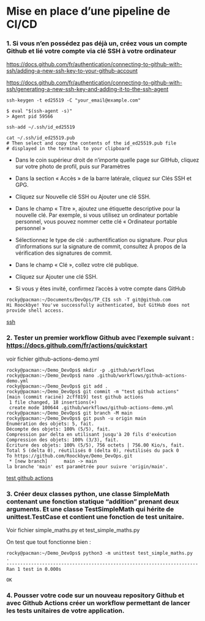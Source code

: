 
# Mise en place d’une pipeline de CI/CD

### 1. Si vous n’en possédez pas déjà un, créez vous un compte Github et lié votre compte via clé SSH à votre ordinateur

https://docs.github.com/fr/authentication/connecting-to-github-with-ssh/adding-a-new-ssh-key-to-your-github-account

https://docs.github.com/fr/authentication/connecting-to-github-with-ssh/generating-a-new-ssh-key-and-adding-it-to-the-ssh-agent
```
ssh-keygen -t ed25519 -C "your_email@example.com"
```
```
$ eval "$(ssh-agent -s)"
> Agent pid 59566
```
```
ssh-add ~/.ssh/id_ed25519
```
```
cat ~/.ssh/id_ed25519.pub
# Then select and copy the contents of the id_ed25519.pub file
# displayed in the terminal to your clipboard
```

- Dans le coin supérieur droit de n’importe quelle page sur GitHub, cliquez sur votre photo de profil, puis sur Paramètres

- Dans la section « Accès » de la barre latérale, cliquez sur Clés SSH et GPG.

- Cliquez sur Nouvelle clé SSH ou Ajouter une clé SSH.

- Dans le champ « Titre », ajoutez une étiquette descriptive pour la nouvelle clé. Par exemple, si vous utilisez un ordinateur portable personnel, vous pouvez nommer cette clé « Ordinateur portable personnel »

- Sélectionnez le type de clé : authentification ou signature. Pour plus d’informations sur la signature de commit, consultez À propos de la vérification des signatures de commit.

- Dans le champ « Clé », collez votre clé publique.

- Cliquez sur Ajouter une clé SSH.

- Si vous y êtes invité, confirmez l’accès à votre compte dans GitHub

```
rocky@pacman:~/Documents/DevOps/TP_CI$ ssh -T git@github.com
Hi Roockbye! You've successfully authenticated, but GitHub does not provide shell access.
```

[ssh](./images/ssh.png)

### 2. Tester un premier workflow Github avec l’exemple suivant : https://docs.github.com/fr/actions/quickstart

voir fichier github-actions-demo.yml

```
rocky@pacman:~/Demo_DevOps$ mkdir -p .github/workflows
rocky@pacman:~/Demo_DevOps$ nano .github/workflows/github-actions-demo.yml
rocky@pacman:~/Demo_DevOps$ git add .
rocky@pacman:~/Demo_DevOps$ git commit -m "test github actions"
[main (commit racine) 2cff819] test github actions
 1 file changed, 18 insertions(+)
 create mode 100644 .github/workflows/github-actions-demo.yml
rocky@pacman:~/Demo_DevOps$ git branch -M main
rocky@pacman:~/Demo_DevOps$ git push -u origin main
Énumération des objets: 5, fait.
Décompte des objets: 100% (5/5), fait.
Compression par delta en utilisant jusqu'à 20 fils d'exécution
Compression des objets: 100% (3/3), fait.
Écriture des objets: 100% (5/5), 756 octets | 756.00 Kio/s, fait.
Total 5 (delta 0), réutilisés 0 (delta 0), réutilisés du pack 0
To https://github.com/Roockbye/Demo_DevOps.git
 * [new branch]      main -> main
la branche 'main' est paramétrée pour suivre 'origin/main'.
```

[test github actions](./images/github_actions.png)

### 3. Créer deux classes python, une classe SimpleMath contenant une fonction statique “addition” prenant deux arguments. Et une classe TestSimpleMath qui hérite de unittest.TestCase et contient une fonction de test unitaire.


Voir fichier simple_maths.py et test_simple_maths.py

On test que tout fonctionne bien : 
```
rocky@pacman:~/Demo_DevOps$ python3 -m unittest test_simple_maths.py
.
----------------------------------------------------------------------
Ran 1 test in 0.000s

OK
```

### 4. Pousser votre code sur un nouveau repository Github et avec Github Actions créer un workflow permettant de lancer les tests unitaires de votre application.